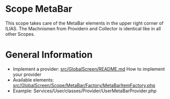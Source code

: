 Scope MetaBar
=============
This scope takes care of the MetaBar elements in the upper right corner of ILIAS. The Machnismen from Providern and Collector is identical like in all other Scopes. 

# General Information
- Implement a provider: [src/GlobalScreen/README.md](../../README.md) How to implement your provider
- Available elements: [src/GlobalScreen/Scope/MetaBar/Factory/MetaBarItemFactory.php](Factory/MetaBarItemFactory.php)
- Example: Services/User/classes/Provider/UserMetaBarProvider.php